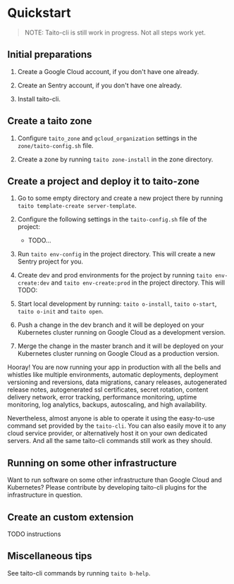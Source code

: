# Quickstart

> NOTE: Taito-cli is still work in progress. Not all steps work yet.

## Initial preparations

1. Create a Google Cloud account, if you don't have one already.

2. Create an Sentry account, if you don't have one already.

3. Install taito-cli.

## Create a taito zone

1. Configure `taito_zone` and `gcloud_organization` settings in the `zone/taito-config.sh` file.

2. Create a zone by running `taito zone-install` in the zone directory.

## Create a project and deploy it to taito-zone

1. Go to some empty directory and create a new project there by running `taito template-create server-template`.

2. Configure the following settings in the `taito-config.sh` file of the project:

    * TODO...

3. Run `taito env-config` in the project directory. This will create a new Sentry project for you.

4. Create dev and prod environments for the project by running `taito env-create:dev` and `taito env-create:prod` in the project directory. This will TODO:

5. Start local development by running: `taito o-install`, `taito o-start`, `taito o-init` and `taito open`.

6. Push a change in the dev branch and it will be deployed on your Kubernetes cluster running on Google Cloud as a development version.

7. Merge the change in the master branch and it will be deployed on your Kubernetes cluster running on Google Cloud as a production version.

Hooray! You are now running your app in production with all the bells and whistles like multiple environments, automatic deployments, deployment versioning and reversions, data migrations, canary releases, autogenerated release notes, autogenerated ssl certificates, secret rotation, content delivery network, error tracking, performance monitoring, uptime monitoring, log analytics, backups, autoscaling, and high availability.

Nevertheless, almost anyone is able to operate it using the easy-to-use command set provided by the `taito-cli`. You can also easily move it to any cloud service provider, or alternatively host it on your own dedicated servers. And all the same taito-cli commands still work as they should.

## Running on some other infrastructure

Want to run software on some other infrastructure than Google Cloud and Kubernetes? Please contribute by developing taito-cli plugins for the infrastructure in question.

## Create an custom extension

TODO instructions

## Miscellaneous tips

See taito-cli commands by running `taito b-help`.
